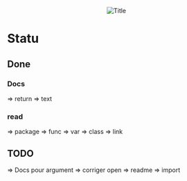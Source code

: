 <p align="center">
	<img src="https://see.fontimg.com/api/renderfont4/ZV22x/eyJyIjoiZnMiLCJoIjo3NiwidyI6MTAwMCwiZnMiOjc2LCJmZ2MiOiIjM0Y5Njk4IiwiYmdjIjoiI0ZGRkZGRiIsInQiOjF9/VW1sIHRvIENvZGU/silvers-personal-use-regular.png" alt="Title">
</p>

# Statu

## Done

### Docs

=> return
=> text

### read 

=> package
=> func
=> var
=> class
=> link


## TODO 

=> Docs pour argument
=> corriger open
=> readme
=> import
